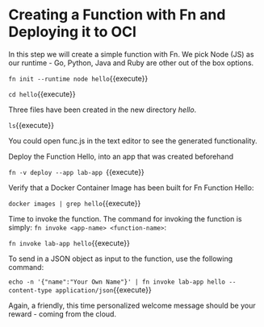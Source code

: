 # Creating a Function with Fn and Deploying it to OCI

In this step we will create a simple function with Fn. We pick Node (JS) as our runtime - Go, Python, Java and Ruby are other out of the box options.

`fn init --runtime node hello`{{execute}}

`cd hello`{{execute}}

Three files have been created in the new directory *hello*.

`ls`{{execute}}

You could open func.js in the text editor to see the generated functionality.

Deploy the Function Hello, into an app that was created beforehand

`fn -v deploy --app lab-app `{{execute}}

Verify that a Docker Container Image has been built for Fn Function Hello:

`docker images | grep hello`{{execute}}

Time to invoke the function. The command for invoking the function is simply: `fn invoke <app-name> <function-name>`:

`fn invoke lab-app hello`{{execute}}



To send in a JSON object as input to the function, use the following command:

`echo -n '{"name":"Your Own Name"}' | fn invoke lab-app hello --content-type application/json`{{execute}}

Again, a friendly, this time personalized welcome message should be your reward - coming from the cloud.
